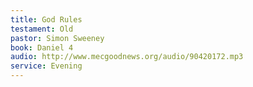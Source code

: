 ```yaml
---
title: God Rules
testament: Old
pastor: Simon Sweeney 
book: Daniel 4
audio: http://www.mecgoodnews.org/audio/90420172.mp3
service: Evening
---
```

